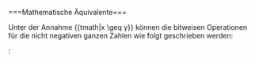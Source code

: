 ===Mathematische Äquivalente===

Unter der Annahme {{tmath|x \geq y}} können die bitweisen Operationen für die nicht negativen ganzen Zahlen wie folgt geschrieben werden:

:<math>\begin{align}
   \operatorname{NOT}x &= \sum_{n=0}^{\lfloor\log_2(x)\rfloor} 2^n\left[\left(\left\lfloor\frac{x}{2^n} \right\rfloor \bmod 2 + 1\right) \bmod 2\right] = 2^{\left\lfloor\log_2(x)\right\rfloor + 1} - 1 - x
\\
  x\operatorname{AND}y &= \sum_{n=0}^{\lfloor\log_2(x)\rfloor} 2^n\left(\left\lfloor\frac{x}{2^n}\right \rfloor \bmod 2\right)\left(\left\lfloor\frac{y}{2^n}\right\rfloor \bmod 2\right)
\\
   x\operatorname{OR}y &= \sum_{n=0}^{\lfloor\log_2(x)\rfloor} 2^n\left(\left[\left(\left\lfloor\frac{x}{ 2^n}\right\rfloor \bmod 2\right) + \left(\left\lfloor\frac{y}{2^n}\right\rfloor \bmod 2\right) + \left(\left\lfloor \frac{x}{2^n}\right\rfloor \bmod 2\right)\left(\left\lfloor\frac{y}{2^n}\right\rfloor \bmod 2\right)\right] \bmod 2\right)
\\
  x\operatorname{XOR}y &=
    \sum_{n=0}^{\lfloor\log_2(x)\rfloor} 2^n\left(\left[\left(\left\lfloor\frac{x}{2^n}\right\rfloor \ bmod 2\right) + \left(\left\lfloor\frac{y}{2^n}\right\rfloor \bmod 2\right)\right]\bmod 2\right) =
    \sum_{n=0}^{\lfloor\log_2(x)\rfloor} 2^n\left[\left(\left\lfloor\frac{x}{2^n}\right\rfloor + \left\ lfloor\frac{y}{2^n}\right\rfloor\right) \bmod 2\right]
\end{align}</math>

